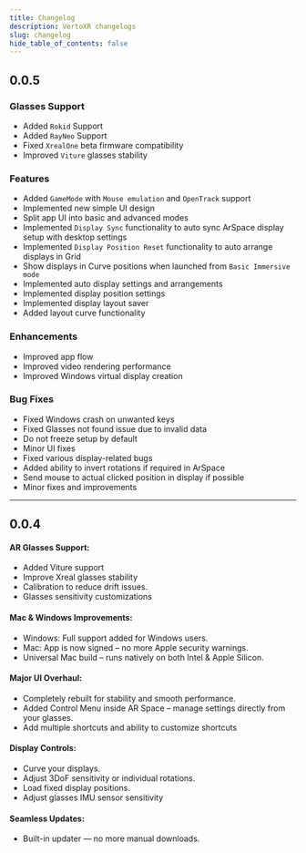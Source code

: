 ```yaml
---
title: Changelog
description: VertoXR changelogs
slug: changelog
hide_table_of_contents: false
---
```


## 0.0.5

### Glasses Support

- Added `Rokid` Support
- Added `RayNeo` Support
- Fixed `XrealOne` beta firmware compatibility
- Improved `Viture` glasses stability

### Features

- Added `GameMode` with `Mouse emulation` and `OpenTrack` support
- Implemented new simple UI design
- Split app UI into basic and advanced modes
- Implemented `Display Sync` functionality to auto sync ArSpace display setup with desktop settings
- Implemented `Display Position Reset` functionality to auto arrange displays in Grid
- Show displays in Curve positions when launched from `Basic Immersive mode`
- Implemented auto display settings and arrangements
- Implemented display position settings
- Implemented display layout saver
- Added layout curve functionality

### Enhancements

- Improved app flow
- Improved video rendering performance
- Improved Windows virtual display creation

### Bug Fixes

- Fixed Windows crash on unwanted keys
- Fixed Glasses not found issue due to invalid data
- Do not freeze setup by default
- Minor UI fixes
- Fixed various display-related bugs
- Added ability to invert rotations if required in ArSpace
- Send mouse to actual clicked position in display if possible
- Minor fixes and improvements

---

## 0.0.4

#### AR Glasses Support:

- Added Viture support
- Improve Xreal glasses stability
- Calibration to reduce drift issues.
- Glasses sensitivity customizations

#### Mac & Windows Improvements:

- Windows: Full support added for Windows users.
- Mac: App is now signed – no more Apple security warnings.
- Universal Mac build – runs natively on both Intel & Apple Silicon.

#### Major UI Overhaul:

- Completely rebuilt for stability and smooth performance.
- Added Control Menu inside AR Space – manage settings directly from your glasses.
- Add multiple shortcuts and ability to customize shortcuts

#### Display Controls:

- Curve your displays.
- Adjust 3DoF sensitivity or individual rotations.
- Load fixed display positions.
- Adjust glasses IMU sensor sensitivity

#### Seamless Updates:

- Built-in updater — no more manual downloads.
